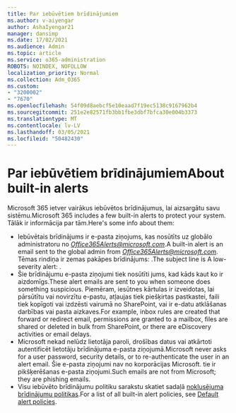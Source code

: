 ```yaml
---
title: Par iebūvētiem brīdinājumiem
ms.author: v-aiyengar
author: AshaIyengar21
manager: dansimp
ms.date: 17/02/2021
ms.audience: Admin
ms.topic: article
ms.service: o365-administration
ROBOTS: NOINDEX, NOFOLLOW
localization_priority: Normal
ms.collection: Adm_O365
ms.custom:
- "3200002"
- "7670"
ms.openlocfilehash: 54f09d8aebcf5e10eaad7f19ec5138c9167962b4
ms.sourcegitcommit: 251e2e82571fb3bb1fbe3dbf7bfca30e004b3373
ms.translationtype: MT
ms.contentlocale: lv-LV
ms.lasthandoff: 03/05/2021
ms.locfileid: "50482430"
---
```

# <a name="about-built-in-alerts"></a><span data-ttu-id="c4b1e-102">Par iebūvētiem brīdinājumiem</span><span class="sxs-lookup"><span data-stu-id="c4b1e-102">About built-in alerts</span></span>

<span data-ttu-id="c4b1e-103">Microsoft 365 ietver vairākus iebūvētos brīdinājumus, lai aizsargātu savu sistēmu.</span><span class="sxs-lookup"><span data-stu-id="c4b1e-103">Microsoft 365 includes a few built-in alerts to protect your system.</span></span> <span data-ttu-id="c4b1e-104">Tālāk ir informācija par tām.</span><span class="sxs-lookup"><span data-stu-id="c4b1e-104">Here's some info about them:</span></span>

- <span data-ttu-id="c4b1e-105">Iebūvētais brīdinājums ir e-pasta ziņojums, kas nosūtīts uz globālo administratoru no *Office365Alerts@microsoft.com*.</span><span class="sxs-lookup"><span data-stu-id="c4b1e-105">A built-in alert is an email sent to the global admin from *Office365Alerts@microsoft.com*.</span></span> <span data-ttu-id="c4b1e-106">Tēmas rindiņa ir zemas pakāpes brīdinājums: <name of alert policy> .</span><span class="sxs-lookup"><span data-stu-id="c4b1e-106">The subject line is A low-severity alert: <name of alert policy>.</span></span>
- <span data-ttu-id="c4b1e-107">Šie brīdinājumu e-pasta ziņojumi tiek nosūtīti jums, kad kāds kaut ko ir aizdomīgs.</span><span class="sxs-lookup"><span data-stu-id="c4b1e-107">These alert emails are sent to you when someone does something suspicious.</span></span> <span data-ttu-id="c4b1e-108">Piemēram, iesūtnes kārtulas ir izveidotas, lai pārsūtītu vai novirzītu e-pastu, atļaujas tiek piešķirtas pastkastei, faili tiek kopīgoti vai izdzēsti vairumā no SharePoint, vai ir e-datu atklāšanas darbības vai pasta aizkaves.</span><span class="sxs-lookup"><span data-stu-id="c4b1e-108">For example, inbox rules are created that forward or redirect email, permissions are granted to a mailbox, files are shared or deleted in bulk from SharePoint, or there are eDiscovery activities or email delays.</span></span>
- <span data-ttu-id="c4b1e-109">Microsoft nekad nelūdz lietotāja paroli, drošības datus vai atkārtoti autentificēt lietotāju brīdinājuma e-pasta ziņojumā.</span><span class="sxs-lookup"><span data-stu-id="c4b1e-109">Microsoft never asks for a user password, security details, or to re-authenticate the user in an alert email.</span></span> <span data-ttu-id="c4b1e-110">Šie e-pasta ziņojumi nav no korporācijas Microsoft. tie ir pikšķerēšanas e-pasta ziņojumi.</span><span class="sxs-lookup"><span data-stu-id="c4b1e-110">Such emails are not from Microsoft; they are phishing emails.</span></span>
- <span data-ttu-id="c4b1e-111">Visu iebūvēto brīdinājumu politiku sarakstu skatiet sadaļā [noklusējuma brīdinājumu politikas](https://go.microsoft.com/fwlink/?linkid=2103170).</span><span class="sxs-lookup"><span data-stu-id="c4b1e-111">For a list of all built-in alert policies, see [Default alert policies](https://go.microsoft.com/fwlink/?linkid=2103170).</span></span>